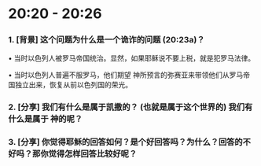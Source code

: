 # 20:20 - 20:26 

### 1. [背景] 这个问题为什么是一个诡诈的问题 (20:23a)？

• 当时以色列人被罗马帝国统治。显然，如果耶稣说不要上税，就是犯罗马法律。

• 当时以色列人普遍不服罗马，他们期望 神所预言的弥赛亚来带领他们从罗马帝国独立出来，恢复从前以色列国的荣光。

### 2. [分享] 我们有什么是属于凯撒的？ (也就是属于这个世界的) 我们有什么是属于 神的呢？

### 3. [分享] 你觉得耶稣的回答如何？是个好回答吗？为什么？回答的不好吗？那你觉得怎样回答比较好呢？